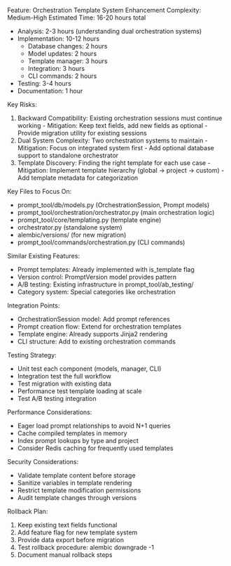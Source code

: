 Feature: Orchestration Template System Enhancement
  Complexity: Medium-High
  Estimated Time: 16-20 hours total
  - Analysis: 2-3 hours (understanding dual orchestration systems)
  - Implementation: 10-12 hours
    - Database changes: 2 hours
    - Model updates: 2 hours
    - Template manager: 3 hours
    - Integration: 3 hours
    - CLI commands: 2 hours
  - Testing: 3-4 hours
  - Documentation: 1 hour

  Key Risks:
  1. Backward Compatibility: Existing orchestration sessions must continue working
    - Mitigation: Keep text fields, add new fields as optional
    - Provide migration utility for existing sessions
  2. Dual System Complexity: Two orchestration systems to maintain
    - Mitigation: Focus on integrated system first
    - Add optional database support to standalone orchestrator
  3. Template Discovery: Finding the right template for each use case
    - Mitigation: Implement template hierarchy (global -> project -> custom)
    - Add template metadata for categorization

  Key Files to Focus On:
  - prompt_tool/db/models.py (OrchestrationSession, Prompt models)
  - prompt_tool/orchestration/orchestrator.py (main orchestration logic)
  - prompt_tool/core/templating.py (template engine)
  - orchestrator.py (standalone system)
  - alembic/versions/ (for new migration)
  - prompt_tool/commands/orchestration.py (CLI commands)

  Similar Existing Features:
  - Prompt templates: Already implemented with is_template flag
  - Version control: PromptVersion model provides pattern
  - A/B testing: Existing infrastructure in prompt_tool/ab_testing/
  - Category system: Special categories like orchestration

  Integration Points:
  - OrchestrationSession model: Add prompt references
  - Prompt creation flow: Extend for orchestration templates
  - Template engine: Already supports Jinja2 rendering
  - CLI structure: Add to existing orchestration commands

  Testing Strategy:
  - Unit test each component (models, manager, CLI)
  - Integration test the full workflow
  - Test migration with existing data
  - Performance test template loading at scale
  - Test A/B testing integration

  Performance Considerations:
  - Eager load prompt relationships to avoid N+1 queries
  - Cache compiled templates in memory
  - Index prompt lookups by type and project
  - Consider Redis caching for frequently used templates

  Security Considerations:
  - Validate template content before storage
  - Sanitize variables in template rendering
  - Restrict template modification permissions
  - Audit template changes through versions

  Rollback Plan:
  1. Keep existing text fields functional
  2. Add feature flag for new template system
  3. Provide data export before migration
  4. Test rollback procedure: alembic downgrade -1
  5. Document manual rollback steps